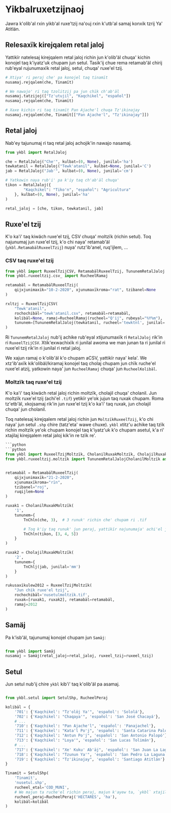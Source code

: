 # Yikbalruxetzijnaoj
Jawra k'olib'al rxin yikb'al ruxe'tzij na'ouj rxin k'utb'al samaj konxik tzrij Ya' Atitlán.  

## Relesaxïk kirejqalem retal jaloj
Yattikïr natelesaj kirejqalem retal jaloj richin jun k'olib'äl chuqa' kichin konojel taq
k'iyatz'uk chupam jun setul.
Tasik'ij chue rema retamab'äl chirij rub'eyal rujunumaxïk retal jaloj, setul, chuqa' ruxe'el tzij.

```python
# Xtiya' ri peraj che' pa konojel taq tinamït
nusamaj.rejqalem(che, Tinamït)

# We nawajo' ri taq tzolitzij pa jun chïk ch'ab'äl
nusamaj.tatzijoj(["Tz'utujil", "Kaqchikel", "español"])
nusamaj.rejqalem(che, Tinamït)

# Xaxe kichin ri taq tinamït Pan Ajache'l chuqa Tz'ikinajay
nusamaj.rejqalem(che, Tinamït[["Pan Ajache'l", "Tz'ikinajay"]])
```

## Retal jaloj
Nab'ey tajunumaj ri taq retal jaloj achojik'in nawajo nasamaj.

```python
from ykbl import RetalJaloj

che = RetalJaloj("Che'", kulbat=(0, None), junilal='ha')
tewkatanil = RetalJaloj("Tewk'atanil", kulbat=None, junilal='C')
jab = RetalJaloj("Jab'", kulbat=(0, None), junilal='cm')

# Yatkowin naya rub'i' pa k'iy taq ch'ab'äl chuqa'
tikon = RetalJaloj({
        "Kaqchikel": "Tiko'n", "español": "Agricultura"
    }, kulbat=(0, None), junilal='ha'
)

retal_jaloj = [che, tikon, tewkatanil, jab]

```

## Ruxe'el tzij
K'o ka'i' taq kiwäch ruxe'el tzij, CSV chuqa' moltzïk (richin setul).
Toq najunumaj jun ruxe'el tzij, k'o chi naya' retamab'äl (`ykbl.RetamabälRuxeelTzij`)
nuya' rutz'ib'anel, ruq'ijlem, ...

### CSV taq ruxe'el tzij

```python
from ykbl import RuxeelTzijCSV, RetamabälRuxeelTzij, TununemRetalJaloj
from ykbl.ruxeeltzij.csv_ import RucheelRamaj

retamabäl = RetamabälRuxeelTzij(
    qijxjunimaxïk="10-2-2020", xjunumaxïkroma="rat", tzibanel=None
)

rxltzj = RuxeelTzijCSV(
    "Tewk'atanil",
    rochochibäl="tewk'atanil.csv", retamabäl=retamabäl,
    kolibäl=None, ramaj=RucheelRamaj(rucheel="Q'ij", rubeyal="%Y%m"),
    tununem=[TununemRetalJaloj(tewkatanil, rucheel='tewktnl', junilal='K')]
)

```
Ri `TununemRetalJaloj` nub'ij achike rub'eyal xtijunumaxïk ri `RetalJaloj` rik'in ri 
`RuxeelTzijCSV`. Xtik'exwachixïk ri junilal awoma we man junan ta ri junilal ri
ruxe'el tzij rik'in ri junilal ri retal jaloj.

We xajun ramaj o k'olib'äl k'o chupam aCSV, yattikïr naya' kela'. We
xtz'ib'axïk kik'olibäl/kiramaj konojel taq cholaj chupam jun chïk ruche'el ruxe'el atzij,
yatkowin naya' jun `RucheelRamaj` chuqa' jun `RucheelKolibäl`.

### Moltzïk taq ruxe'el tzij
K'o ka'i' taq kiwäch retal jaloj richin moltzïk, cholajil chuqa' cholanil.
Jun moltzïk ruxe'el tzij (achi'el `.tif`) yetikïr ye'ok jujun taq ruxak chupam.
Roma tz'etb'äl, xkojsamaj rik'in jun ruxe'el tzij k'o ka'i' taq ruxak, jun cholajil
chuqa' jun cholanil. 

Toq natelesaj kirejqalem retal jaloj richin jun `MoltzïkRuxeelTzij`, k'o chi naya' 
jun setul `.shp` chire (tatz'eta' wawe chuxe). ``ykbl`` xtitz'u achike taq tzïk richin
moltzïk ye'ok chupam konojel taq k'iyatz'uk k'o chupam asetul, k'a ri' xtajilaj 
kirejqalem retal jaloj kik'in re tzïk re'. 

```python
```python
```python
from ykbl import RuxeelTzijMoltzïk, CholanilRuxakMoltzïk, CholajilRuxakMoltzïk, RetamabälRuxeelTzij
from ykbl.ruxeeltzij.moltzïk import TununemRetalJalojCholanilMoltzïk as TnChln, TununemRetalJalojCholajilMoltzïk as TnChlj


retamabäl = RetamabälRuxeelTzij(
    qijxjunimaxïk="21-2-2020",
    xjunumaxïkroma="rïn",
    tzibanel="roj",
    ruqijlem=None
)

ruxak1 = CholanilRuxakMoltzïk(
    '1',
    tununem={
        TnChln(che, 3),  # 3 runuk' richin che' chupam ri .tif

        # Toq k'iy taq runuk' jun peraj, yattikïr najunumaja' achi'el jun cholajem
        TnChln(tikon, [3, 4, 5])
    }
)

ruxak2 = CholajilRuxakMoltzïk(
    '2',
    tununem={
        TnChlj(jab, junilal='mm')
    }
)

rukusaxïkulew2012 = RuxeelTzijMoltzïk(
    "Jun chïk ruxe'el tzij",
    rochochibäl='nusetulmoltzïk.tif',
    ruxak=[ruxak1, ruxak2], retamabäl=retamabäl,
    ramaj=2012
)
```


## Samäj
Pa k'isb'äl, tajunumaj konojel chupam jun `Samäj`:

```python

from ykbl import Samäj
nusamaj = Samäj(retal_jaloj=retal_jaloj, ruxeel_tzij=ruxeel_tzij)

```

## Setul
Jun setul nub'ij chire `ykbl` kib'i' taq k'olib'äl pa asamaj.

```python

from ykbl.setul import SetulShp, RucheelPeraj

kolibäl = {
    '701': {'Kaqchikel': "Tz'olöj Ya'", 'español': 'Sololá'},
    '702': {'Kaqchikel': "Chaqaya'", 'español': 'San José Chacayá'},
    # ...
    '710': {'Kaqchikel': "Pan Ajache'l", 'español': 'Panajachel'},
    '711': {'Kaqchikel': "Kata'l Po'j", 'español': 'Santa Catarina Palopó'},
    '712': {'Kaqchikel': "Antun Po'j", 'español': 'San Antonio Palopó'},
    '713': {'Kaqchikel': "Loya'", 'español': 'San Lucas Tolimán'},
    # ...
    '717': {'Kaqchikel': "Xe' Kuku' Ab'äj", 'español': 'San Juan La Laguna', "Tz'utujil": "Xe' Kuku' Aab'aj"},
    '718': {'Kaqchikel': "Tzunun Ya'", 'español': 'San Pedro La Laguna'},
    '719': {'Kaqchikel': "Tz'ikinajay", 'español': 'Santiago Atitlán'}
}

Tinamït = SetulShp(
    'Tinamït',
    'nusetul.shp',
    rucheel_etal='COD_MUNI',
    # We majun ta ruche'el richin peraj, majun k'ayew ta, `ykbl` xtajilaj awoma 
    rucheel_peraj=RucheelPeraj('HECTARES', 'ha'),
    kolibäl=kolibäl
)

```
